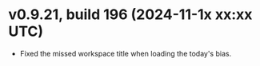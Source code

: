 # v0.9.21, build 196 (2024-11-1x xx:xx UTC)
- Fixed the missed workspace title when loading the today's bias.
